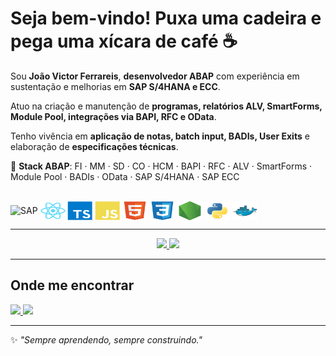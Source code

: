 # Seja bem-vindo! Puxa uma cadeira e pega uma xícara de café ☕

Sou **João Victor Ferrareis**, **desenvolvedor ABAP** com experiência em sustentação e melhorias em **SAP S/4HANA e ECC**.  

Atuo na criação e manutenção de **programas, relatórios ALV, SmartForms, Module Pool, integrações via BAPI, RFC e OData**.  

Tenho vivência em **aplicação de notas, batch input, BADIs, User Exits** e elaboração de **especificações técnicas**.  

🔧 **Stack ABAP**: FI · MM · SD · CO · HCM · BAPI · RFC · ALV · SmartForms · Module Pool · BADIs · OData · SAP S/4HANA · SAP ECC  

<div style="display: inline_block"><br>
  <!-- SAP / Backend -->
  <img align="center" alt="SAP" height="30" width="40" src="https://img.icons8.com/color/48/sap.png" />

  <!-- Front-End -->
  <img align="center" alt="React" height="30" width="40" src="https://raw.githubusercontent.com/devicons/devicon/master/icons/react/react-original.svg" />
  <img align="center" alt="TypeScript" height="30" width="40" src="https://raw.githubusercontent.com/devicons/devicon/master/icons/typescript/typescript-plain.svg" />
  <img align="center" alt="JavaScript" height="30" width="40" src="https://raw.githubusercontent.com/devicons/devicon/master/icons/javascript/javascript-plain.svg" />
  <img align="center" alt="HTML5" height="30" width="40" src="https://raw.githubusercontent.com/devicons/devicon/master/icons/html5/html5-original.svg" />
  <img align="center" alt="CSS3" height="30" width="40" src="https://raw.githubusercontent.com/devicons/devicon/master/icons/css3/css3-original.svg" />

  <!-- Backend / Infra -->
  <img align="center" alt="Node.js" height="30" width="40" src="https://raw.githubusercontent.com/devicons/devicon/master/icons/nodejs/nodejs-original.svg" />
  <img align="center" alt="Python" height="30" width="40" src="https://raw.githubusercontent.com/devicons/devicon/master/icons/python/python-original.svg" />
  <img align="center" alt="Docker" height="30" width="40" src="https://raw.githubusercontent.com/devicons/devicon/master/icons/docker/docker-original.svg" />
</div>

---

<div align="center">
  <a href="https://github.com/JoaoFerrareis02">
    <img height="220em" src="https://github-readme-stats.vercel.app/api?username=JoaoFerrareis02&show_icons=true&theme=radical&include_all_commits=true&count_private=true"/>
    <img height="220em" src="https://github-readme-stats.vercel.app/api/top-langs/?username=JoaoFerrareis02&layout=compact&langs_count=7&theme=radical"/>
  </a>
</div>

---

##  Onde me encontrar

<a href="https://www.linkedin.com/in/joao-victor-ferrareis" target="_blank">
  <img src="https://img.shields.io/badge/-LinkedIn-%230077B5?style=for-the-badge&logo=linkedin&logoColor=white"/>
</a>

<a href="mailto:joaovito2002@gmail.com">
  <img src="https://img.shields.io/badge/-Gmail-%23333?style=for-the-badge&logo=gmail&logoColor=white&color=red"/>
</a>

---

✨ _"Sempre aprendendo, sempre construindo."_  
